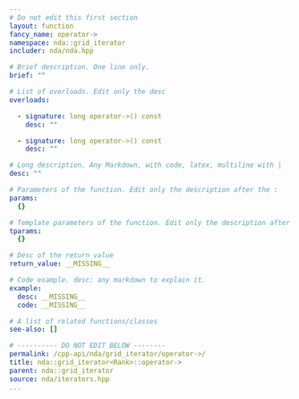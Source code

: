 ```yaml
---
# Do not edit this first section
layout: function
fancy_name: operator->
namespace: nda::grid_iterator
includer: nda/nda.hpp

# Brief description. One line only.
brief: ""

# List of overloads. Edit only the desc
overloads:

  - signature: long operator->() const
    desc: ""

  - signature: long operator->() const
    desc: ""

# Long description. Any Markdown, with code, latex, multiline with |
desc: ""

# Parameters of the function. Edit only the description after the :
params:
  {}

# Template parameters of the function. Edit only the description after the :
tparams:
  {}

# Desc of the return value
return_value: __MISSING__

# Code example. desc: any markdown to explain it.
example:
  desc: __MISSING__
  code: __MISSING__

# A list of related functions/classes
see-also: []

# ---------- DO NOT EDIT BELOW --------
permalink: /cpp-api/nda/grid_iterator/operator->/
title: nda::grid_iterator<Rank>::operator->
parent: nda::grid_iterator
source: nda/iterators.hpp
...
```


